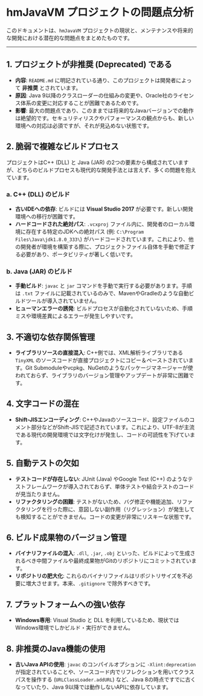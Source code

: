 # hmJavaVM プロジェクトの問題点分析

このドキュメントは、`hmJavaVM` プロジェクトの現状と、メンテナンスや将来的な開発における潜在的な問題点をまとめたものです。

---

## 1. プロジェクトが非推奨 (Deprecated) である

- **内容**: `README.md` に明記されている通り、このプロジェクトは開発者によって **非推奨** とされています。
- **原因**: Java 9以降のクラスローダーの仕組みの変更や、Oracle社のライセンス体系の変更に対応することが困難であるためです。
- **影響**: 最大の問題点であり、このままでは将来的なJavaバージョンでの動作は絶望的です。セキュリティリスクやパフォーマンスの観点からも、新しい環境への対応は必須ですが、それが見込めない状態です。

## 2. 脆弱で複雑なビルドプロセス

プロジェクトはC++ (DLL) と Java (JAR) の2つの要素から構成されていますが、どちらのビルドプロセスも現代的な開発手法とは言えず、多くの問題を抱えています。

### a. C++ (DLL) のビルド

- **古いIDEへの依存**: ビルドには **Visual Studio 2017** が必要です。新しい開発環境への移行が困難です。
- **ハードコードされた絶対パス**: `.vcxproj` ファイル内に、開発者のローカル環境に存在する特定のJDKへの絶対パス (例: `C:\Program Files\Java\jdk1.8.0_333\`) がハードコードされています。これにより、他の開発者が環境を構築する際に、プロジェクトファイル自体を手動で修正する必要があり、ポータビリティが著しく低いです。

### b. Java (JAR) のビルド

- **手動ビルド**: `javac` と `jar` コマンドを手動で実行する必要があります。手順は `.txt` ファイルに記載されているのみで、MavenやGradleのような自動ビルドツールが導入されていません。
- **ヒューマンエラーの誘発**: ビルドプロセスが自動化されていないため、手順ミスや環境差異によるエラーが発生しやすいです。

## 3. 不適切な依存関係管理

- **ライブラリソースの直接混入**: C++側では、XML解析ライブラリである `TinyXML` のソースコードが直接プロジェクトにコピー＆ペーストされています。Git Submoduleやvcpkg、NuGetのようなパッケージマネージャーが使われておらず、ライブラリのバージョン管理やアップデートが非常に困難です。

## 4. 文字コードの混在

- **Shift-JISエンコーディング**: C++やJavaのソースコード、設定ファイルのコメント部分などがShift-JISで記述されています。これにより、UTF-8が主流である現代の開発環境では文字化けが発生し、コードの可読性を下げています。

## 5. 自動テストの欠如

- **テストコードが存在しない**: JUnit (Java) やGoogle Test (C++) のようなテストフレームワークが導入されておらず、単体テストや結合テストのコードが見当たりません。
- **リファクタリングの困難**: テストがないため、バグ修正や機能追加、リファクタリングを行った際に、意図しない副作用（リグレッション）が発生しても検知することができません。コードの変更が非常にリスキーな状態です。

## 6. ビルド成果物のバージョン管理

- **バイナリファイルの混入**: `.dll`, `.jar`, `.obj` といった、ビルドによって生成されるべき中間ファイルや最終成果物がGitのリポジトリにコミットされています。
- **リポジトリの肥大化**: これらのバイナリファイルはリポジトリサイズを不必要に増大させます。本来、`.gitignore` で除外すべきです。

## 7. プラットフォームへの強い依存

- **Windows専用**: Visual Studio と DLL を利用しているため、現状ではWindows環境でしかビルド・実行ができません。

## 8. 非推奨のJava機能の使用

- **古いJava APIの使用**: `javac` のコンパイルオプションに `-Xlint:deprecation` が指定されていることや、ソースコード内でリフレクションを用いてクラスパスを操作する (`URLClassLoader.addURL`) など、Java 8の時点ですでに古くなっていたり、Java 9以降では動作しないAPIに依存しています。
